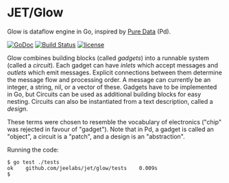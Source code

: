 # JET/Glow

Glow is dataflow engine in Go, inspired by [Pure Data](http://puredata.info)
(Pd).

[![GoDoc](https://godoc.org/github.com/jeelabs/jet/glow?status.svg)](https://godoc.org/github.com/jeelabs/jet/glow)
[![Build Status](https://travis-ci.org/jeelabs/jet.svg?branch=master)](https://travis-ci.org/jeelabs/jet)
[![license](https://img.shields.io/github/license/jeelabs/jet.svg)](http://unlicense.org)

Glow combines building blocks (called _gadgets_) into a runnable system (called
a _circuit_). Each gadget can have _inlets_ which accept messages and _outlets_
which emit messages. Explicit connections between them determine the message
flow and processing order. A message can currently be an integer, a string, nil,
or a vector of these. Gadgets have to be implemented in Go, but Circuits can be
used as additional building blocks for easy nesting. Circuits can also be
instantiated from a text description, called a _design_.

These terms were chosen to resemble the vocabulary of electronics ("chip" was
rejected in favour of "gadget"). Note that in Pd, a gadget is called an
"object", a circuit is a "patch", and a design is an "abstraction".

Running the code:

    $ go test ./tests
    ok    github.com/jeelabs/jet/glow/tests    0.009s
    $ 
